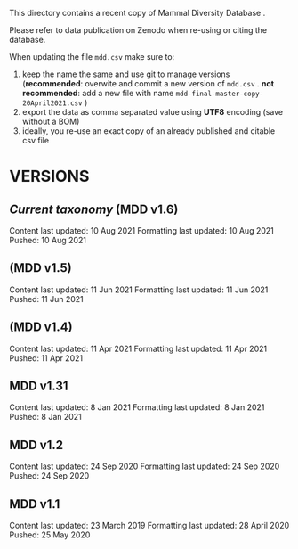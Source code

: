 This directory contains a recent copy of Mammal Diversity Database .

Please refer to data publication on Zenodo when re-using or citing the database.

When updating the file ```mdd.csv``` make sure to:

1. keep the name the same and use git to manage versions (**recommended**: overwite and commit a new version of ```mdd.csv``` . **not recommended**: add a new file with name ```mdd-final-master-copy-20April2021.csv``` )
2. export the data as comma separated value using **UTF8** encoding (save without a BOM)
3. ideally, you re-use an exact copy of an already published and citable csv file

# VERSIONS
#####

## _Current taxonomy_ (MDD v1.6)

Content last updated: 10 Aug 2021
Formatting last updated:  10 Aug 2021
Pushed:  10 Aug 2021

## (MDD v1.5)

Content last updated: 11 Jun 2021
Formatting last updated:  11 Jun 2021
Pushed:  11 Jun 2021

## (MDD v1.4)

Content last updated: 11 Apr 2021
Formatting last updated:  11 Apr 2021
Pushed:  11 Apr 2021

## MDD v1.31

Content last updated: 8 Jan 2021
Formatting last updated:  8 Jan 2021
Pushed:  8 Jan 2021

## MDD v1.2

Content last updated: 24 Sep 2020
Formatting last updated: 24 Sep 2020
Pushed: 24 Sep 2020

## MDD v1.1

Content last updated: 23 March 2019
Formatting last updated: 28 April 2020
Pushed: 25 May 2020
